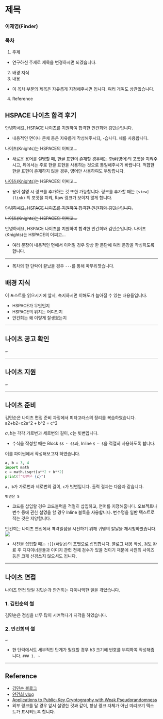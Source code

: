 # 제목

### 이재영(Finder)

### 목차

1. 주제

- 연구하신 주제로 제목을 변경하시면 되겠습니다.

2. 배경 지식
3. 내용

- 이 목차 부분의 제목은 자유롭게 지정해주시면 됩니다. 여러 개여도 상관없습니다.

4. Reference

## HSPACE 나이츠 합격 후기

안녕하세요, HSPACE 나이츠를 지원하여 합격한 안건희와 김민순입니다.

- 내용적인 면이나 문체 등은 자유롭게 작성해주시되, -습니다. 체를 사용합니다.

나이츠(Knights)는 HSPACE의 어쩌고...

- 새로운 용어를 설명할 때, 한글 표현이 존재할 경우에는 한글(영어)의 포멧을 지켜주시고, 뒤에서는 주로 한글 표현을 사용하는 것으로 통일해주시기 바랍니다. 적합한 한글 표현이 존재하지 않을 경우, 영어만 사용하여도 무방합니다.

[나이츠(Knights)](https://namu.wiki/w/Knights\(%EC%95%99%EC%83%81%EB%B8%94%20%EC%8A%A4%ED%83%80%EC%A6%88!\))는 HSPACE의 어쩌고...

- 용어 설명 시 링크를 추가하는 것 또한 가능합니다. 링크를 추가할 때는 `[view](link)` 의 포멧을 지켜, Raw 링크가 보이지 않게 합니다.

~~안녕하세요, HSPACE 나이츠를 지원하여 합격한 안건희와 김민순입니다.~~

~~나이츠(Knights)는 HSPACE의 어쩌고...~~

안녕하세요, HSPACE 나이츠를 지원하여 합격한 안건희와 김민순입니다. 나이츠(Knights)는 HSPACE의 어쩌고...

- 여러 문장이 내용적인 면에서 이어질 경우 항상 한 문단에 여러 문장을 작성하도록 합니다.

---

- 목차의 한 단락이 끝났을 경우 `---`를 통해 마무리짓습니다.

## 배경 지식

이 포스트를 읽으시기에 앞서, 숙지하시면 이해도가 높아질 수 있는 내용들입니다.

- HSPACE가 무엇인지
- HSPACE의 위치는 어디인지
- 안건희는 왜 이렇게 잘생겼는지

---

## 나이츠 공고 확인

~

---

## 나이츠 지원

~

---

## 나이츠 준비

김민순은 나이츠 면접 준비 과정에서 피타고라스의 정리를 복습하였습니다. a2+b2=c2a^2 + b^2 = c^2

$a, b$는 각각 가로변과 세로변의 길이, $c$는 빗변입니다.

- 수식을 작성할 때는 Block `$$ ~ $$`과, Inline `$ ~ $`을 적절히 사용하도록 합니다.

이를 파이썬에서 작성해보고자 하였습니다.

```python
a, b = 3, 4
import math
c = math.isqrt(a**2 + b**2)
print(f"빗변은 {c}")
```

`a, b`가 가로변과 세로변의 길이, `c`가 빗변입니다. 출력 결과는 다음과 같습니다.

```
빗변은 5
```

- 코드를 삽입할 경우 코드블럭을 적절히 삽입하고, 언어를 지정해줍니다. 오브젝트나 변수 등에 관한 설명을 할 경우 Inline 블록을 사용합니다. 변수명을 일반 텍스트로 적는 것은 지양합니다.

안건희는 나이츠 면접에서 벽력일섬을 시전하기 위해 귀멸의 칼날을 재시청하였습니다. ![](https://chatgpt.com/c/images/ipwn.png)

- 사진을 삽입할 때는 `![](파일명)`의 포맷으로 삽입합니다. 블로그 내용 작성, 검토 완료 후 디자이너분들과 이미지 관련 전체 검수가 있을 것이기 때문에 사진의 사이즈 등은 크게 신경쓰지 않으셔도 됩니다.

---

## 나이츠 면접

나이츠 면접 당일 김민순과 안건희는 다이나믹한 일을 겪었습니다.

### 1. 김민순의 썰

김민순은 점심을 너무 많이 시켜먹다가 지각을 하였습니다.

### 2. 안건희의 썰

~

- 한 단락에서도 세부적인 단계가 필요할 경우 h3 크기에 번호를 부여하여 작성해줍니다. `### 1. ~`

---

## Reference

- [김민순 블로그](https://chatgpt.com/c/soon.haari.me)
- [안건희 vlog](https://chatgpt.com/c/ipwning.com)
- [Applications to Public-Key Cryptography with Weak Pseudorandomness](https://eprint.iacr.org/2016/007)
- 외부 링크를 달 경우 앞서 설명한 것과 같이, 항상 링크 자체가 아닌 미리보기 텍스트가 표시되도록 합니다.